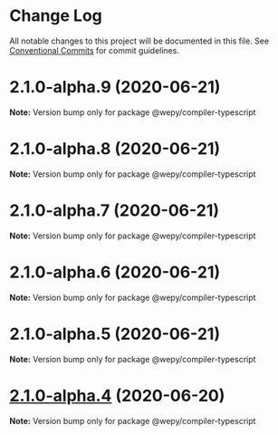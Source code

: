 # Change Log

All notable changes to this project will be documented in this file.
See [Conventional Commits](https://conventionalcommits.org) for commit guidelines.

# 2.1.0-alpha.9 (2020-06-21)

**Note:** Version bump only for package @wepy/compiler-typescript





# 2.1.0-alpha.8 (2020-06-21)

**Note:** Version bump only for package @wepy/compiler-typescript





# 2.1.0-alpha.7 (2020-06-21)

**Note:** Version bump only for package @wepy/compiler-typescript





# 2.1.0-alpha.6 (2020-06-21)

**Note:** Version bump only for package @wepy/compiler-typescript





# 2.1.0-alpha.5 (2020-06-21)

**Note:** Version bump only for package @wepy/compiler-typescript





# [2.1.0-alpha.4](https://github.com/Tencent/wepy/compare/v2.1.0-alpha.2...v2.1.0-alpha.4) (2020-06-20)

**Note:** Version bump only for package @wepy/compiler-typescript
